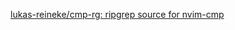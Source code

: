


[lukas-reineke/cmp-rg: ripgrep source for nvim-cmp](https://github.com/lukas-reineke/cmp-rg)







